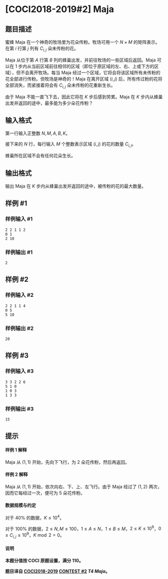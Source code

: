# [COCI2018-2019#2] Maja

## 题目描述

蜜蜂 Maja 在一个神奇的牧场里为花朵传粉。牧场可用一个 $N \times M$ 的矩阵表示。在第 $i$ 行第 $j$ 列有 $C_{i,j}$ 朵未传粉的花。

Maja 从位于第 $A$ 行第 $B$ 列的蜂巢出发，并前往牧场的一些区域后返回。Maja 可以在 $1$ 步内从当前区域前往相邻的区域（即位于原区域的左、右、上或下方的区域），但不会离开牧场。每当 Maja 经过一个区域，它将会将该区域所有未传粉的花全部进行传粉。但牧场是神奇的！Maja 在离开区域 $(i,j)$ 后，所有传过粉的花将全部消失，而紧接着将会有 $C_{i,j}$ 朵未传粉的花重新生长。

由于 Maja 不能一直飞下去，因此它将在 $K$ 步后感到劳累。Maja 在 $K$ 步内从蜂巢出发并返回的途中，最多能为多少朵花传粉？

## 输入格式

第一行输入正整数 $N,M,A,B,K$。

接下来的 $N$ 行，每行输入 $M$ 个整数表示区域 $(i,j)$ 的花的数量 $C_{i,j}$。

蜂巢所在区域不会有任何花朵生长。

## 输出格式

输出 Maja 在 $K$ 步内从蜂巢出发并返回的途中，被传粉的花的最大数量。

## 样例 #1

### 样例输入 #1
```
2 2 1 1 2
0 1
2 10
```

### 样例输出 #1

```
2
```

## 样例 #2

### 样例输入 #2
```
2 2 1 1 4
0 5
5 10
```

### 样例输出 #2

```
20
```

## 样例 #3

### 样例输入 #3
```
3 3 2 2 6
5 1 0
1 0 3
1 3 3
```

### 样例输出 #3

```
15
```

## 提示

#### 样例 1 解释

Maja 从 $(1,1)$ 开始，先向下飞行，为 $2$ 朵花传粉，然后再返回。

#### 样例 2 解释

Maja 从 $(1,1)$ 开始，依次向右、下、上、左飞行。由于 Maja 经过了 $(1,2)$ 两次，因而它每经过一次，便可为 $5$ 朵花传粉。

#### 数据规模与约定

对于 $40\%$ 的数据，$K \le 10^4$。

对于 $100\%$ 的数据，$2 \le N,M \le 100$，$1 \le A \le N$，$1 \le B \le M$，$2 \le K \le 10^9$，$0 \le C_{i,j} \le 10^9$，$K \bmod 2=0$。

#### 说明

**本题分值按 COCI 原题设置，满分 $110$。**

**题目译自 [COCI2018-2019](https://hsin.hr/coci/archive/2018_2019/) [CONTEST #2](https://hsin.hr/coci/archive/2018_2019/contest2_tasks.pdf)  _T4 Maja_。**
